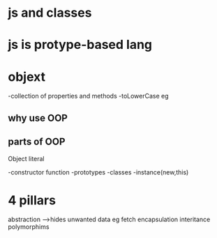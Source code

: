 # js and classes
# js is protype-based lang

# objext
-collection of properties and methods
-toLowerCase eg

## why use OOP

## parts of OOP

Object literal

-constructor function
-prototypes
-classes
-instance(new,this)


# 4 pillars
abstraction -->hides unwanted data  eg fetch
encapsulation
interitance
polymorphims